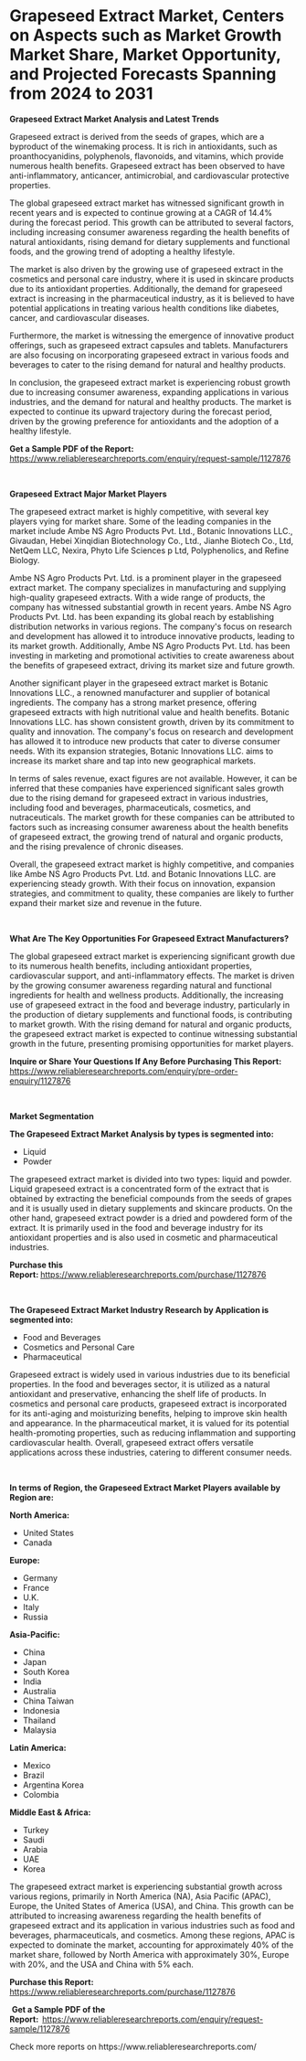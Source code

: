<p><h1>Grapeseed Extract Market, Centers on Aspects such as Market Growth Market Share, Market Opportunity, and Projected Forecasts Spanning from 2024 to 2031</h1></p><p><strong>Grapeseed Extract Market Analysis and Latest Trends</strong></p>
<p><p>Grapeseed extract is derived from the seeds of grapes, which are a byproduct of the winemaking process. It is rich in antioxidants, such as proanthocyanidins, polyphenols, flavonoids, and vitamins, which provide numerous health benefits. Grapeseed extract has been observed to have anti-inflammatory, anticancer, antimicrobial, and cardiovascular protective properties.</p><p>The global grapeseed extract market has witnessed significant growth in recent years and is expected to continue growing at a CAGR of 14.4% during the forecast period. This growth can be attributed to several factors, including increasing consumer awareness regarding the health benefits of natural antioxidants, rising demand for dietary supplements and functional foods, and the growing trend of adopting a healthy lifestyle.</p><p>The market is also driven by the growing use of grapeseed extract in the cosmetics and personal care industry, where it is used in skincare products due to its antioxidant properties. Additionally, the demand for grapeseed extract is increasing in the pharmaceutical industry, as it is believed to have potential applications in treating various health conditions like diabetes, cancer, and cardiovascular diseases.</p><p>Furthermore, the market is witnessing the emergence of innovative product offerings, such as grapeseed extract capsules and tablets. Manufacturers are also focusing on incorporating grapeseed extract in various foods and beverages to cater to the rising demand for natural and healthy products.</p><p>In conclusion, the grapeseed extract market is experiencing robust growth due to increasing consumer awareness, expanding applications in various industries, and the demand for natural and healthy products. The market is expected to continue its upward trajectory during the forecast period, driven by the growing preference for antioxidants and the adoption of a healthy lifestyle.</p></p>
<p><strong>Get a Sample PDF of the Report:&nbsp;</strong> <a href="https://www.reliableresearchreports.com/enquiry/request-sample/1127876">https://www.reliableresearchreports.com/enquiry/request-sample/1127876</a></p>
<p>&nbsp;</p>
<p><strong>Grapeseed Extract Major Market Players</strong></p>
<p><p>The grapeseed extract market is highly competitive, with several key players vying for market share. Some of the leading companies in the market include Ambe NS Agro Products Pvt. Ltd., Botanic Innovations LLC., Givaudan, Hebei Xinqidian Biotechnology Co., Ltd., Jianhe Biotech Co., Ltd, NetQem LLC, Nexira, Phyto Life Sciences p Ltd, Polyphenolics, and Refine Biology.</p><p>Ambe NS Agro Products Pvt. Ltd. is a prominent player in the grapeseed extract market. The company specializes in manufacturing and supplying high-quality grapeseed extracts. With a wide range of products, the company has witnessed substantial growth in recent years. Ambe NS Agro Products Pvt. Ltd. has been expanding its global reach by establishing distribution networks in various regions. The company's focus on research and development has allowed it to introduce innovative products, leading to its market growth. Additionally, Ambe NS Agro Products Pvt. Ltd. has been investing in marketing and promotional activities to create awareness about the benefits of grapeseed extract, driving its market size and future growth.</p><p>Another significant player in the grapeseed extract market is Botanic Innovations LLC., a renowned manufacturer and supplier of botanical ingredients. The company has a strong market presence, offering grapeseed extracts with high nutritional value and health benefits. Botanic Innovations LLC. has shown consistent growth, driven by its commitment to quality and innovation. The company's focus on research and development has allowed it to introduce new products that cater to diverse consumer needs. With its expansion strategies, Botanic Innovations LLC. aims to increase its market share and tap into new geographical markets.</p><p>In terms of sales revenue, exact figures are not available. However, it can be inferred that these companies have experienced significant sales growth due to the rising demand for grapeseed extract in various industries, including food and beverages, pharmaceuticals, cosmetics, and nutraceuticals. The market growth for these companies can be attributed to factors such as increasing consumer awareness about the health benefits of grapeseed extract, the growing trend of natural and organic products, and the rising prevalence of chronic diseases.</p><p>Overall, the grapeseed extract market is highly competitive, and companies like Ambe NS Agro Products Pvt. Ltd. and Botanic Innovations LLC. are experiencing steady growth. With their focus on innovation, expansion strategies, and commitment to quality, these companies are likely to further expand their market size and revenue in the future.</p></p>
<p>&nbsp;</p>
<p><strong>What Are The Key Opportunities For Grapeseed Extract Manufacturers?</strong></p>
<p><p>The global grapeseed extract market is experiencing significant growth due to its numerous health benefits, including antioxidant properties, cardiovascular support, and anti-inflammatory effects. The market is driven by the growing consumer awareness regarding natural and functional ingredients for health and wellness products. Additionally, the increasing use of grapeseed extract in the food and beverage industry, particularly in the production of dietary supplements and functional foods, is contributing to market growth. With the rising demand for natural and organic products, the grapeseed extract market is expected to continue witnessing substantial growth in the future, presenting promising opportunities for market players.</p></p>
<p><strong>Inquire or Share Your Questions If Any Before Purchasing This Report:</strong> <a href="https://www.reliableresearchreports.com/enquiry/pre-order-enquiry/1127876">https://www.reliableresearchreports.com/enquiry/pre-order-enquiry/1127876</a></p>
<p>&nbsp;</p>
<p><strong>Market Segmentation</strong></p>
<p><strong>The Grapeseed Extract Market Analysis by types is segmented into:</strong></p>
<p><ul><li>Liquid</li><li>Powder</li></ul></p>
<p><p>The grapeseed extract market is divided into two types: liquid and powder. Liquid grapeseed extract is a concentrated form of the extract that is obtained by extracting the beneficial compounds from the seeds of grapes and it is usually used in dietary supplements and skincare products. On the other hand, grapeseed extract powder is a dried and powdered form of the extract. It is primarily used in the food and beverage industry for its antioxidant properties and is also used in cosmetic and pharmaceutical industries.</p></p>
<p><strong>Purchase this Report:&nbsp;</strong><a href="https://www.reliableresearchreports.com/purchase/1127876">https://www.reliableresearchreports.com/purchase/1127876</a></p>
<p>&nbsp;</p>
<p><strong>The Grapeseed Extract Market Industry Research by Application is segmented into:</strong></p>
<p><ul><li>Food and Beverages</li><li>Cosmetics and Personal Care</li><li>Pharmaceutical</li></ul></p>
<p><p>Grapeseed extract is widely used in various industries due to its beneficial properties. In the food and beverages sector, it is utilized as a natural antioxidant and preservative, enhancing the shelf life of products. In cosmetics and personal care products, grapeseed extract is incorporated for its anti-aging and moisturizing benefits, helping to improve skin health and appearance. In the pharmaceutical market, it is valued for its potential health-promoting properties, such as reducing inflammation and supporting cardiovascular health. Overall, grapeseed extract offers versatile applications across these industries, catering to different consumer needs.</p></p>
<p>&nbsp;</p>
<p><strong>In terms of Region, the Grapeseed Extract Market Players available by Region are:</strong></p>
<p>
    <p> <strong> North America: </strong>
        <ul>
            <li>United States</li>
            <li>Canada</li>
        </ul>
        </p> 
    <p> <strong> Europe: </strong>
        <ul>
            <li>Germany</li>
            <li>France</li>
            <li>U.K.</li>
            <li>Italy</li>
            <li>Russia</li>
        </ul>
        </p> 
    <p> <strong> Asia-Pacific: </strong>
        <ul>
            <li>China</li>
            <li>Japan</li>
            <li>South Korea</li>
            <li>India</li>
            <li>Australia</li>
            <li>China Taiwan</li>
            <li>Indonesia</li>
            <li>Thailand</li>
            <li>Malaysia</li>
        </ul>
        </p> 
    <p> <strong> Latin America: </strong>
        <ul>
            <li>Mexico</li>
            <li>Brazil</li>
            <li>Argentina Korea</li>
            <li>Colombia</li>
        </ul>
        </p> 
    <p> <strong> Middle East & Africa: </strong>
        <ul>
            <li>Turkey</li>
            <li>Saudi</li>
            <li>Arabia</li>
            <li>UAE</li>
            <li>Korea</li>
        </ul>
    </p>
    </p>
<p><p>The grapeseed extract market is experiencing substantial growth across various regions, primarily in North America (NA), Asia Pacific (APAC), Europe, the United States of America (USA), and China. This growth can be attributed to increasing awareness regarding the health benefits of grapeseed extract and its application in various industries such as food and beverages, pharmaceuticals, and cosmetics. Among these regions, APAC is expected to dominate the market, accounting for approximately 40% of the market share, followed by North America with approximately 30%, Europe with 20%, and the USA and China with 5% each.</p></p>
<p><strong>Purchase this Report: </strong><a href="https://www.reliableresearchreports.com/purchase/1127876">https://www.reliableresearchreports.com/purchase/1127876</a></p>
<p>&nbsp;<strong>Get a Sample PDF of the Report:&nbsp;&nbsp;</strong><a href="https://www.reliableresearchreports.com/enquiry/request-sample/1127876">https://www.reliableresearchreports.com/enquiry/request-sample/1127876</a></p>
<p><strong></strong></p>
<p>Check more reports on https://www.reliableresearchreports.com/</p>